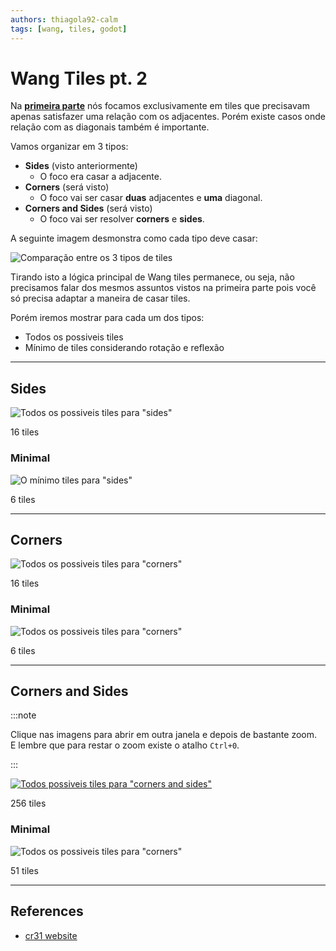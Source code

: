 ```yaml
---
authors: thiagola92-calm
tags: [wang, tiles, godot]
---
```


# Wang Tiles pt. 2

Na [**primeira parte**](../2023-09-19-wang-tiles/index.md) nós focamos exclusivamente em tiles que precisavam apenas satisfazer uma relação com os adjacentes. Porém existe casos onde relação com as diagonais também é importante.  

Vamos organizar em 3 tipos:
- **Sides** (visto anteriormente)
    - O foco era casar a adjacente.
- **Corners** (será visto)
    - O foco vai ser casar **duas** adjacentes e **uma** diagonal.
- **Corners and Sides** (será visto)
    - O foco vai ser resolver **corners** e **sides**.

A seguinte imagem desmonstra como cada tipo deve casar:  

![Comparação entre os 3 tipos de tiles](./matching.svg)  

Tirando isto a lógica principal de Wang tiles permanece, ou seja, não precisamos falar dos mesmos assuntos vistos na primeira parte pois você só precisa adaptar a maneira de casar tiles.  

Porém iremos mostrar para cada um dos tipos:
- Todos os possiveis tiles
- Mínimo de tiles considerando rotação e reflexão

-----------------------------------

## Sides

![Todos os possiveis tiles para "sides"](./sides.svg)  

16 tiles  

### Minimal  

![O mínimo tiles para "sides"](./sides_minimalist.svg)  

6 tiles  

-----------------------------------

## Corners

![Todos os possiveis tiles para "corners"](./corners.svg)  

16 tiles  

### Minimal  

![Todos os possiveis tiles para "corners"](./corners_minimalist.svg)  

6 tiles  

-----------------------------------

## Corners and Sides

:::note

Clique nas imagens para abrir em outra janela e depois de bastante zoom.  
E lembre que para restar o zoom existe o atalho `Ctrl+0`.  

:::

[![Todos possiveis tiles para "corners and sides"](./corners_sides.svg)](./corners_sides.svg)  

256 tiles  

### Minimal  

![Todos os possiveis tiles para "corners"](./corners_sides_minimalist.svg)  

51 tiles  

-----------------------------------

## References

- [cr31 website](http://www.cr31.co.uk/stagecast/wang/intro.html)  